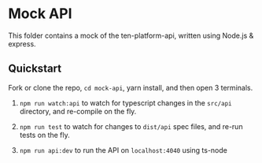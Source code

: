 # Mock API

This folder contains a mock of the ten-platform-api, written using Node.js & express.

## Quickstart

Fork or clone the repo, `cd mock-api`, yarn install, and then open 3 terminals.

1. `npm run watch:api` to watch for typescript changes in the `src/api` directory, and re-compile on the fly.

2. `npm run test` to watch for changes to `dist/api` spec files, and re-run tests on the fly.

3. `npm run api:dev` to run the API on `localhost:4040` using ts-node

